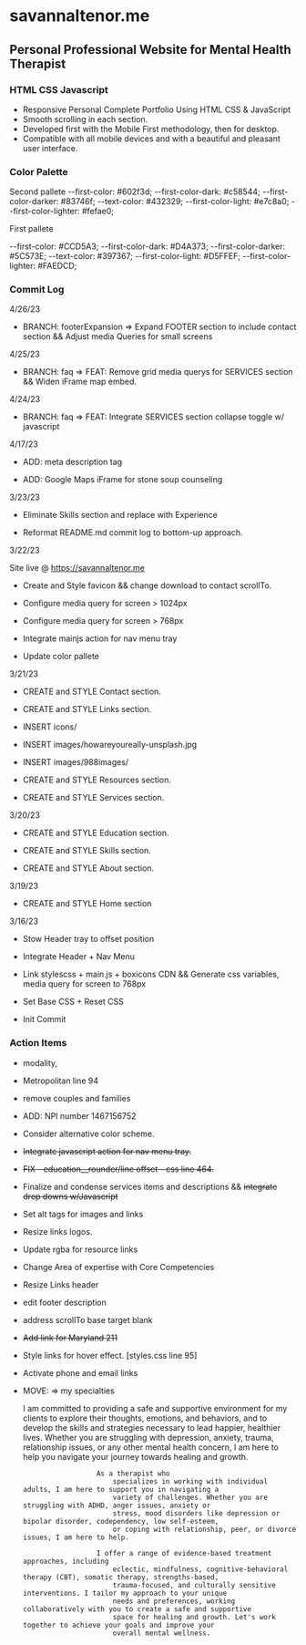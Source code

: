 # savannaltenor.me

## Personal Professional Website for Mental Health Therapist

### HTML CSS Javascript


- Responsive Personal Complete Portfolio Using HTML CSS & JavaScript
- Smooth scrolling in each section.
- Developed first with the Mobile First methodology, then for desktop.
- Compatible with all mobile devices and with a beautiful and pleasant user interface.

### Color Palette

Second pallete
  --first-color: #602f3d;
  --first-color-dark: #c58544;
  --first-color-darker: #83746f;
  --text-color: #432329;
  --first-color-light: #e7c8a0;
  --first-color-lighter: #fefae0;

First pallete

  --first-color: #CCD5A3;
  --first-color-dark: #D4A373;
  --first-color-darker: #5C573E;
  --text-color: #397367;
  --first-color-light: #D5FFEF;
  --first-color-lighter: #FAEDCD;

### Commit Log

4/26/23

- BRANCH: footerExpansion => Expand FOOTER section to include contact section && Adjust media Queries for small screens

4/25/23

- BRANCH: faq => FEAT: Remove grid media querys for SERVICES section && Widen iFrame map embed.

4/24/23

- BRANCH: faq => FEAT: Integrate SERVICES section collapse toggle w/ javascript

4/17/23

- ADD: meta description tag

- ADD: Google Maps iFrame for stone soup counseling

3/23/23

- Eliminate Skills section and replace with Experience

- Reformat README.md commit log to bottom-up approach.

3/22/23

Site live @ <https://savannaltenor.me>

- Create and Style favicon && change download to contact scrollTo.

- Configure media query for screen > 1024px

- Configure media query for screen > 768px

- Integrate mainjs action for nav menu tray

- Update color pallete

3/21/23

- CREATE and STYLE Contact section.

- CREATE and STYLE Links section.

- INSERT icons/

- INSERT images/howareyoureally-unsplash.jpg

- INSERT images/988images/

- CREATE and STYLE Resources section.

- CREATE and STYLE Services section.

3/20/23

- CREATE and STYLE Education section.

- CREATE and STYLE Skills section.

- CREATE and STYLE About section.

3/19/23

- CREATE and STYLE Home section

3/16/23

- Stow Header tray to offset position

- Integrate Header + Nav Menu

- Link stylescss + main.js + boxicons CDN && Generate css  variables, media query for screen to 768px

- Set Base CSS + Reset CSS

- Init Commit

### Action Items

- modality,

- Metropolitan line 94
- remove couples and families

- ADD: NPI number 1467156752

- Consider alternative color scheme.

- ~~Integrate javascript action for nav menu tray.~~

- ~~FIX - education__rounder/line offset - css line 464.~~

- Finalize and condense services items and descriptions && ~~integrate drop downs w/Javascript~~

- Set alt tags for images and links

- Resize links logos.

- Update rgba for resource links

- Change Area of expertise with Core Competencies

- Resize Links header

- edit footer description

- address scrollTo base target blank

- ~~Add link for Maryland 211~~

- Style links for hover effect. [styles.css line 95]

- Activate phone and email links

- MOVE: => my specialties

  I am committed to providing a safe and supportive environment for
                            my clients to explore their thoughts, emotions, and behaviors, and to develop the skills and
                            strategies necessary to lead happier, healthier lives. Whether you are struggling with
                            depression, anxiety, trauma, relationship issues, or any other mental health concern, I am
                            here to help you navigate your journey towards healing and growth.

                        As a therapist who
                            specializes in working with individual adults, I am here to support you in navigating a
                            variety of challenges. Whether you are struggling with ADHD, anger issues, anxiety or
                            stress, mood disorders like depression or bipolar disorder, codependency, low self-esteem,
                            or coping with relationship, peer, or divorce issues, I am here to help.

                        I offer a range of evidence-based treatment approaches, including
                            eclectic, mindfulness, cognitive-behavioral therapy (CBT), somatic therapy, strengths-based,
                            trauma-focused, and culturally sensitive interventions. I tailor my approach to your unique
                            needs and preferences, working collaboratively with you to create a safe and supportive
                            space for healing and growth. Let's work together to achieve your goals and improve your
                            overall mental wellness.
